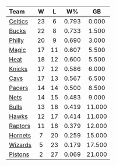 | Team                            |  W  |  L  |  W%   |   GB   |
|:--------------------------------|:---:|:---:|:-----:|:------:|
| [Celtics](/r/bostonceltics)     | 23  |  6  | 0.793 | 0.000  |
| [Bucks](/r/MkeBucks)            | 22  |  8  | 0.733 | 1.500  |
| [Philly](/r/sixers)             | 20  |  9  | 0.690 | 3.000  |
| [Magic](/r/OrlandoMagic)        | 17  | 11  | 0.607 | 5.500  |
| [Heat](/r/heat)                 | 18  | 12  | 0.600 | 5.500  |
| [Knicks](/r/NYKnicks)           | 17  | 12  | 0.586 | 6.000  |
| [Cavs](/r/clevelandcavs)        | 17  | 13  | 0.567 | 6.500  |
| [Pacers](/r/pacers)             | 14  | 14  | 0.500 | 8.500  |
| [Nets](/r/GoNets)               | 14  | 15  | 0.483 | 9.000  |
| [Bulls](/r/chicagobulls)        | 13  | 18  | 0.419 | 11.000 |
| [Hawks](/r/AtlantaHawks)        | 12  | 17  | 0.414 | 11.000 |
| [Raptors](/r/torontoraptors)    | 11  | 18  | 0.379 | 12.000 |
| [Hornets](/r/CharlotteHornets)  |  7  | 20  | 0.259 | 15.000 |
| [Wizards](/r/washingtonwizards) |  5  | 23  | 0.179 | 17.500 |
| [Pistons](/r/DetroitPistons)    |  2  | 27  | 0.069 | 21.000 |